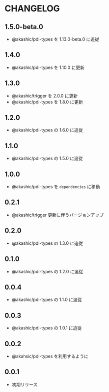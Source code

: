 # CHANGELOG

## 1.5.0-beta.0
* @akashic/pdi-types を 1.13.0-beta.0 に追従

## 1.4.0
* @akashic/pdi-types を 1.10.0 に更新

## 1.3.0
* @akashic/trigger を 2.0.0 に更新
* @akashic/pdi-types を 1.8.0 に更新

## 1.2.0
* @akashic/pdi-types の 1.6.0 に追従

## 1.1.0
* @akashic/pdi-types の 1.5.0 に追従

## 1.0.0
* @akashic/pdi-types を `dependencies` に移動

## 0.2.1

* @akashic/trigger 更新に伴うバージョンアップ

## 0.2.0

* @akashic/pdi-types の 1.3.0 に追従

## 0.1.0

* @akashic/pdi-types の 1.2.0 に追従

## 0.0.4

* @akashic/pdi-types の 1.1.0 に追従

## 0.0.3

* @akashic/pdi-types の 1.0.1 に追従

## 0.0.2

* @akahsic/pdi-types を利用するように

## 0.0.1

* 初期リリース

